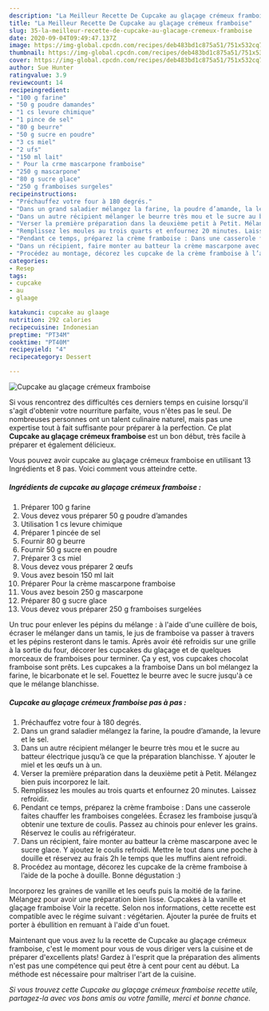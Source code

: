 ```yaml
---
description: "La Meilleur Recette De Cupcake au glaçage crémeux framboise"
title: "La Meilleur Recette De Cupcake au glaçage crémeux framboise"
slug: 35-la-meilleur-recette-de-cupcake-au-glacage-cremeux-framboise
date: 2020-09-04T09:49:47.137Z
image: https://img-global.cpcdn.com/recipes/deb483bd1c875a51/751x532cq70/cupcake-au-glacage-cremeux-framboise-photo-principale-de-la-recette.jpg
thumbnail: https://img-global.cpcdn.com/recipes/deb483bd1c875a51/751x532cq70/cupcake-au-glacage-cremeux-framboise-photo-principale-de-la-recette.jpg
cover: https://img-global.cpcdn.com/recipes/deb483bd1c875a51/751x532cq70/cupcake-au-glacage-cremeux-framboise-photo-principale-de-la-recette.jpg
author: Sue Hunter
ratingvalue: 3.9
reviewcount: 14
recipeingredient:
- "100 g farine"
- "50 g poudre damandes"
- "1 cs levure chimique"
- "1 pince de sel"
- "80 g beurre"
- "50 g sucre en poudre"
- "3 cs miel"
- "2 ufs"
- "150 ml lait"
- " Pour la crme mascarpone framboise"
- "250 g mascarpone"
- "80 g sucre glace"
- "250 g framboises surgeles"
recipeinstructions:
- "Préchauffez votre four à 180 degrés."
- "Dans un grand saladier mélangez la farine, la poudre d’amande, la levure et le sel."
- "Dans un autre récipient mélanger le beurre très mou et le sucre au batteur électrique jusqu’à ce que la préparation blanchisse. Y ajouter le miel et les œufs un à un."
- "Verser la première préparation dans la deuxième petit à Petit. Mélangez bien puis incorporez le lait."
- "Remplissez les moules au trois quarts et enfournez 20 minutes. Laissez refroidir."
- "Pendant ce temps, préparez la crème framboise : Dans une casserole faites chauffer les framboises congelées. Écrasez les framboise jusqu’à obtenir une texture de coulis. Passez au chinois pour enlever les grains. Réservez le coulis au réfrigérateur."
- "Dans un récipient, faire monter au batteur la crème mascarpone avec le sucre glace. Y ajoutez le coulis refroidi. Mettre le tout dans une poche à douille et réservez au frais 2h le temps que les muffins aient refroidi."
- "Procédez au montage, décorez les cupcake de la crème framboise à l’aide de la poche à douille. Bonne dégustation :)"
categories:
- Resep
tags:
- cupcake
- au
- glaage

katakunci: cupcake au glaage 
nutrition: 292 calories
recipecuisine: Indonesian
preptime: "PT34M"
cooktime: "PT40M"
recipeyield: "4"
recipecategory: Dessert

---
```



![Cupcake au glaçage crémeux framboise](https://img-global.cpcdn.com/recipes/deb483bd1c875a51/751x532cq70/cupcake-au-glacage-cremeux-framboise-photo-principale-de-la-recette.jpg)

Si vous rencontrez des difficultés ces derniers temps en cuisine lorsqu'il s'agit d'obtenir votre nourriture parfaite, vous n'êtes pas le seul. De nombreuses personnes ont un talent culinaire naturel, mais pas une expertise tout à fait suffisante pour préparer à la perfection. Ce plat <strong> Cupcake au glaçage crémeux framboise </strong> est un bon début, très facile à préparer et également délicieux.

<!--inarticleads1-->

Vous pouvez avoir cupcake au glaçage crémeux framboise en utilisant 13 Ingrédients et 8 pas. Voici comment vous atteindre cette.

##### Ingrédients de cupcake au glaçage crémeux framboise :

1. Préparer 100 g farine
1. Vous devez vous préparer 50 g poudre d’amandes
1. Utilisation 1 cs levure chimique
1. Préparer 1 pincée de sel
1. Fournir 80 g beurre
1. Fournir 50 g sucre en poudre
1. Préparer 3 cs miel
1. Vous devez vous préparer 2 œufs
1. Vous avez besoin 150 ml lait
1. Préparer  Pour la crème mascarpone framboise
1. Vous avez besoin 250 g mascarpone
1. Préparer 80 g sucre glace
1. Vous devez vous préparer 250 g framboises surgelées


Un truc pour enlever les pépins du mélange : à l&#39;aide d&#39;une cuillère de bois, écraser le mélanger dans un tamis, le jus de framboise va passer à travers et les pépins resteront dans le tamis. Après avoir été refroidis sur une grille à la sortie du four, décorer les cupcakes du glaçage et de quelques morceaux de framboises pour terminer. Ça y est, vos cupcakes chocolat framboise sont prêts. Les cupcakes a la framboise Dans un bol mélangez la farine, le bicarbonate et le sel. Fouettez le beurre avec le sucre jusqu&#39;à ce que le mélange blanchisse. 

<!--inarticleads2-->

##### Cupcake au glaçage crémeux framboise pas à pas :

1. Préchauffez votre four à 180 degrés.
1. Dans un grand saladier mélangez la farine, la poudre d’amande, la levure et le sel.
1. Dans un autre récipient mélanger le beurre très mou et le sucre au batteur électrique jusqu’à ce que la préparation blanchisse. Y ajouter le miel et les œufs un à un.
1. Verser la première préparation dans la deuxième petit à Petit. Mélangez bien puis incorporez le lait.
1. Remplissez les moules au trois quarts et enfournez 20 minutes. Laissez refroidir.
1. Pendant ce temps, préparez la crème framboise : Dans une casserole faites chauffer les framboises congelées. Écrasez les framboise jusqu’à obtenir une texture de coulis. Passez au chinois pour enlever les grains. Réservez le coulis au réfrigérateur.
1. Dans un récipient, faire monter au batteur la crème mascarpone avec le sucre glace. Y ajoutez le coulis refroidi. Mettre le tout dans une poche à douille et réservez au frais 2h le temps que les muffins aient refroidi.
1. Procédez au montage, décorez les cupcake de la crème framboise à l’aide de la poche à douille. Bonne dégustation :)


Incorporez les graines de vanille et les oeufs puis la moitié de la farine. Mélangez pour avoir une préparation bien lisse. Cupcakes à la vanille et glaçage framboise Voir la recette. Selon nos informations, cette recette est compatible avec le régime suivant : végétarien. Ajouter la purée de fruits et porter à ébullition en remuant à l&#39;aide d&#39;un fouet. 

<!--inarticleads1-->

<p>
Maintenant que vous avez lu la recette de Cupcake au glaçage crémeux framboise, c'est le moment pour vous de vous diriger vers la cuisine et de préparer d'excellents plats! Gardez à l'esprit que la préparation des aliments n'est pas une compétence qui peut être à cent pour cent au début. La méthode est nécessaire pour maîtriser l'art de la cuisine.
</p>

<p>
<i>Si vous trouvez cette Cupcake au glaçage crémeux framboise recette utile, partagez-la avec vos bons amis ou votre famille, merci et bonne chance.</i>
</p>
